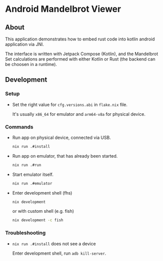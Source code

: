 # Android Mandelbrot Viewer

## About

This application demonstrates how to embed rust code into kotlin android
application via JNI.

The interface is written with Jetpack Compose (Kotlin), and the Mandelbrot Set
calculations are performed with either Kotlin or Rust (the backend can be
choosen in a runtime).

## Development

### Setup

- Set the right value for `cfg.versions.abi` in `flake.nix` file.

    It's usually `x86_64` for emulator and `arm64-v8a` for physical device.

### Commands

- Run app on physical device, connected via USB.

    ```bash
    nix run .#install
    ```

- Run app on emulator, that has already been started.

    ```bash
    nix run .#run

    ```

- Start emulator itself.

    ```bash
    nix run .#emulator
    ```

- Enter development shell (fhs)

    ```bash
    nix development
    ```

    or with custom shell (e.g. fish)

    ```bash
    nix development -c fish
    ```

### Troubleshooting

- `nix run .#install` does not see a device

    Enter development shell, run `adb kill-server`.
